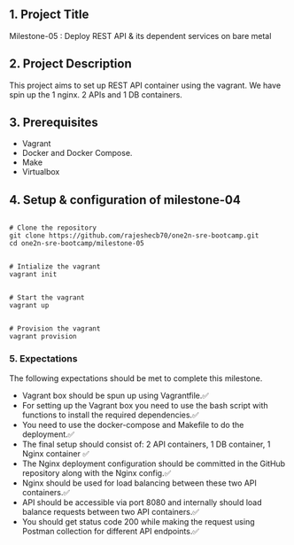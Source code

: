 ## 1. Project Title

Milestone-05 : Deploy REST API & its dependent services on bare metal

## 2. Project Description

This project aims to set up REST API container using the vagrant. We have spin up the 1 nginx. 2 APIs and 1 DB containers.

## 3. Prerequisites

- Vagrant
- Docker and Docker Compose.
- Make
- Virtualbox

## 4. Setup & configuration of milestone-04

```

# Clone the repository
git clone https://github.com/rajeshecb70/one2n-sre-bootcamp.git
cd one2n-sre-bootcamp/milestone-05
```

```

# Intialize the vagrant
vagrant init
```

```

# Start the vagrant
vagrant up
```

```

# Provision the vagrant
vagrant provision
```

### 5. Expectations

The following expectations should be met to complete this milestone.

- Vagrant box should be spun up using Vagrantfile.✅
- For setting up the Vagrant box you need to use the bash script with functions to install the required dependencies.✅
- You need to use the docker-compose and Makefile to do the deployment.✅
- The final setup should consist of: 2 API containers, 1 DB container, 1 Nginx container ✅
- The Nginx deployment configuration should be committed in the GitHub repository along with the Nginx config.✅
- Nginx should be used for load balancing between these two API containers.✅
- API should be accessible via port 8080 and internally should load balance requests between two API containers.✅
- You should get status code 200 while making the request using Postman collection for different API endpoints.✅   